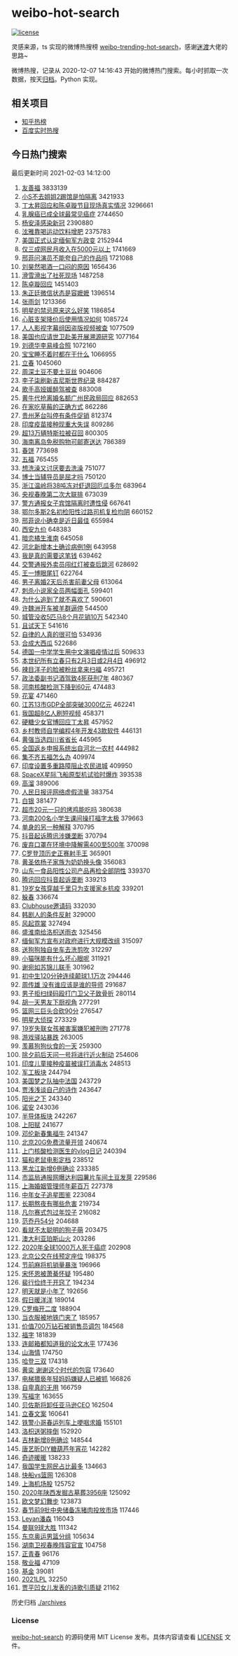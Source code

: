 # weibo-hot-search

[![license](https://img.shields.io/github/license/Arrackisarookie/weibo-hot-search)](https://github.com/Arrackisarookie/weibo-hot-search/blob/master/LICENSE)

灵感来源，ts 实现的微博热搜榜 [weibo-trending-hot-search](https://github.com/justjavac/weibo-trending-hot-search)，感谢[迷渡](https://github.com/justjavac)大佬的思路~

微博热搜，记录从 2020-12-07 14:16:43 开始的微博热门搜索。每小时抓取一次数据，按天[归档](./archives)。Python 实现。

## 相关项目
+ [知乎热榜](https://github.com/Arrackisarookie/zhihu-top-search)
+ [百度实时热搜](https://github.com/Arrackisarookie/baidu-hot-search)

## 今日热门搜索

<!-- Rank Begin -->

最后更新时间 2021-02-03 14:12:00

1. [友善福](https://s.weibo.com/weibo?q=%E5%8F%8B%E5%96%84%E7%A6%8F&Refer=top) 3833139
1. [小S不去姐姐2踢馆是怕隔离](https://s.weibo.com/weibo?q=%E5%B0%8FS%E4%B8%8D%E5%8E%BB%E5%A7%90%E5%A7%902%E8%B8%A2%E9%A6%86%E6%98%AF%E6%80%95%E9%9A%94%E7%A6%BB&Refer=top) 3421933
1. [丁太昇回应和陈卓璇节目现场真实情况](https://s.weibo.com/weibo?q=%23%E4%B8%81%E5%A4%AA%E6%98%87%E5%9B%9E%E5%BA%94%E5%92%8C%E9%99%88%E5%8D%93%E7%92%87%E8%8A%82%E7%9B%AE%E7%8E%B0%E5%9C%BA%E7%9C%9F%E5%AE%9E%E6%83%85%E5%86%B5%23&Refer=top) 3296661
1. [乳腺癌已成全球最常见癌症](https://s.weibo.com/weibo?q=%23%E4%B9%B3%E8%85%BA%E7%99%8C%E5%B7%B2%E6%88%90%E5%85%A8%E7%90%83%E6%9C%80%E5%B8%B8%E8%A7%81%E7%99%8C%E7%97%87%23&Refer=top) 2744650
1. [杨安泽感染新冠](https://s.weibo.com/weibo?q=%E6%9D%A8%E5%AE%89%E6%B3%BD%E6%84%9F%E6%9F%93%E6%96%B0%E5%86%A0&Refer=top) 2390880
1. [泫雅靠喝运动饮料增肥](https://s.weibo.com/weibo?q=%23%E6%B3%AB%E9%9B%85%E9%9D%A0%E5%96%9D%E8%BF%90%E5%8A%A8%E9%A5%AE%E6%96%99%E5%A2%9E%E8%82%A5%23&Refer=top) 2375783
1. [美国正式认定缅甸军方政变](https://s.weibo.com/weibo?q=%23%E7%BE%8E%E5%9B%BD%E6%AD%A3%E5%BC%8F%E8%AE%A4%E5%AE%9A%E7%BC%85%E7%94%B8%E5%86%9B%E6%96%B9%E6%94%BF%E5%8F%98%23&Refer=top) 2152944
1. [仅三成网民月收入在5000元以上](https://s.weibo.com/weibo?q=%23%E4%BB%85%E4%B8%89%E6%88%90%E7%BD%91%E6%B0%91%E6%9C%88%E6%94%B6%E5%85%A5%E5%9C%A85000%E5%85%83%E4%BB%A5%E4%B8%8A%23&Refer=top) 1741669
1. [邢菲问演员不能夸自己的作品吗](https://s.weibo.com/weibo?q=%23%E9%82%A2%E8%8F%B2%E9%97%AE%E6%BC%94%E5%91%98%E4%B8%8D%E8%83%BD%E5%A4%B8%E8%87%AA%E5%B7%B1%E7%9A%84%E4%BD%9C%E5%93%81%E5%90%97%23&Refer=top) 1721088
1. [刘昊然喝酒一口闷的原因](https://s.weibo.com/weibo?q=%23%E5%88%98%E6%98%8A%E7%84%B6%E5%96%9D%E9%85%92%E4%B8%80%E5%8F%A3%E9%97%B7%E7%9A%84%E5%8E%9F%E5%9B%A0%23&Refer=top) 1656436
1. [滑雪滑出了社死现场](https://s.weibo.com/weibo?q=%23%E6%BB%91%E9%9B%AA%E6%BB%91%E5%87%BA%E4%BA%86%E7%A4%BE%E6%AD%BB%E7%8E%B0%E5%9C%BA%23&Refer=top) 1487258
1. [陈卓璇回应](https://s.weibo.com/weibo?q=%E9%99%88%E5%8D%93%E7%92%87%E5%9B%9E%E5%BA%94&Refer=top) 1451403
1. [朱正廷微信状态是容嬷嬷](https://s.weibo.com/weibo?q=%23%E6%9C%B1%E6%AD%A3%E5%BB%B7%E5%BE%AE%E4%BF%A1%E7%8A%B6%E6%80%81%E6%98%AF%E5%AE%B9%E5%AC%B7%E5%AC%B7%23&Refer=top) 1396514
1. [张雨剑](https://s.weibo.com/weibo?q=%E5%BC%A0%E9%9B%A8%E5%89%91&Refer=top) 1213366
1. [明星的禁忌原来这么好笑](https://s.weibo.com/weibo?q=%23%E6%98%8E%E6%98%9F%E7%9A%84%E7%A6%81%E5%BF%8C%E5%8E%9F%E6%9D%A5%E8%BF%99%E4%B9%88%E5%A5%BD%E7%AC%91%23&Refer=top) 1186854
1. [心脏支架降价后使用情况如何](https://s.weibo.com/weibo?q=%23%E5%BF%83%E8%84%8F%E6%94%AF%E6%9E%B6%E9%99%8D%E4%BB%B7%E5%90%8E%E4%BD%BF%E7%94%A8%E6%83%85%E5%86%B5%E5%A6%82%E4%BD%95%23&Refer=top) 1085724
1. [人人影视字幕组因盗版视频被查](https://s.weibo.com/weibo?q=%23%E4%BA%BA%E4%BA%BA%E5%BD%B1%E8%A7%86%E5%AD%97%E5%B9%95%E7%BB%84%E5%9B%A0%E7%9B%97%E7%89%88%E8%A7%86%E9%A2%91%E8%A2%AB%E6%9F%A5%23&Refer=top) 1077509
1. [美国也应请世卫赴美开展溯源研究](https://s.weibo.com/weibo?q=%23%E7%BE%8E%E5%9B%BD%E4%B9%9F%E5%BA%94%E8%AF%B7%E4%B8%96%E5%8D%AB%E8%B5%B4%E7%BE%8E%E5%BC%80%E5%B1%95%E6%BA%AF%E6%BA%90%E7%A0%94%E7%A9%B6%23&Refer=top) 1077164
1. [刘德华李易峰合照](https://s.weibo.com/weibo?q=%23%E5%88%98%E5%BE%B7%E5%8D%8E%E6%9D%8E%E6%98%93%E5%B3%B0%E5%90%88%E7%85%A7%23&Refer=top) 1072160
1. [宝宝睡不着时都在干什么](https://s.weibo.com/weibo?q=%E5%AE%9D%E5%AE%9D%E7%9D%A1%E4%B8%8D%E7%9D%80%E6%97%B6%E9%83%BD%E5%9C%A8%E5%B9%B2%E4%BB%80%E4%B9%88&Refer=top) 1066955
1. [立春](https://s.weibo.com/weibo?q=%E7%AB%8B%E6%98%A5&Refer=top) 1045060
1. [周深土豆不要土豆丝](https://s.weibo.com/weibo?q=%E5%91%A8%E6%B7%B1%E5%9C%9F%E8%B1%86%E4%B8%8D%E8%A6%81%E5%9C%9F%E8%B1%86%E4%B8%9D&Refer=top) 904606
1. [李子柒刷新吉尼斯世界纪录](https://s.weibo.com/weibo?q=%23%E6%9D%8E%E5%AD%90%E6%9F%92%E5%88%B7%E6%96%B0%E5%90%89%E5%B0%BC%E6%96%AF%E4%B8%96%E7%95%8C%E7%BA%AA%E5%BD%95%23&Refer=top) 884287
1. [歌手高娅媛醉驾被查](https://s.weibo.com/weibo?q=%E6%AD%8C%E6%89%8B%E9%AB%98%E5%A8%85%E5%AA%9B%E9%86%89%E9%A9%BE%E8%A2%AB%E6%9F%A5&Refer=top) 883008
1. [黄牛代抢离婚名额广州民政局回应](https://s.weibo.com/weibo?q=%23%E9%BB%84%E7%89%9B%E4%BB%A3%E6%8A%A2%E7%A6%BB%E5%A9%9A%E5%90%8D%E9%A2%9D%E5%B9%BF%E5%B7%9E%E6%B0%91%E6%94%BF%E5%B1%80%E5%9B%9E%E5%BA%94%23&Refer=top) 882653
1. [在家吃草莓的正确方式](https://s.weibo.com/weibo?q=%23%E5%9C%A8%E5%AE%B6%E5%90%83%E8%8D%89%E8%8E%93%E7%9A%84%E6%AD%A3%E7%A1%AE%E6%96%B9%E5%BC%8F%23&Refer=top) 862286
1. [贵州茅台叫停有条件促销](https://s.weibo.com/weibo?q=%E8%B4%B5%E5%B7%9E%E8%8C%85%E5%8F%B0%E5%8F%AB%E5%81%9C%E6%9C%89%E6%9D%A1%E4%BB%B6%E4%BF%83%E9%94%80&Refer=top) 812374
1. [印度疫苗接种现重大失误](https://s.weibo.com/weibo?q=%E5%8D%B0%E5%BA%A6%E7%96%AB%E8%8B%97%E6%8E%A5%E7%A7%8D%E7%8E%B0%E9%87%8D%E5%A4%A7%E5%A4%B1%E8%AF%AF&Refer=top) 809286
1. [超13万辆特斯拉被召回](https://s.weibo.com/weibo?q=%E8%B6%8513%E4%B8%87%E8%BE%86%E7%89%B9%E6%96%AF%E6%8B%89%E8%A2%AB%E5%8F%AC%E5%9B%9E&Refer=top) 800305
1. [海南离岛免税购物可邮寄送达](https://s.weibo.com/weibo?q=%23%E6%B5%B7%E5%8D%97%E7%A6%BB%E5%B2%9B%E5%85%8D%E7%A8%8E%E8%B4%AD%E7%89%A9%E5%8F%AF%E9%82%AE%E5%AF%84%E9%80%81%E8%BE%BE%23&Refer=top) 786389
1. [春饼](https://s.weibo.com/weibo?q=%E6%98%A5%E9%A5%BC&Refer=top) 773698
1. [五福](https://s.weibo.com/weibo?q=%23%E4%BA%94%E7%A6%8F%23&Refer=top) 765455
1. [想洗澡又讨厌要去洗澡](https://s.weibo.com/weibo?q=%23%E6%83%B3%E6%B4%97%E6%BE%A1%E5%8F%88%E8%AE%A8%E5%8E%8C%E8%A6%81%E5%8E%BB%E6%B4%97%E6%BE%A1%23&Refer=top) 751077
1. [博士当辅导员是屈才吗](https://s.weibo.com/weibo?q=%23%E5%8D%9A%E5%A3%AB%E5%BD%93%E8%BE%85%E5%AF%BC%E5%91%98%E6%98%AF%E5%B1%88%E6%89%8D%E5%90%97%23&Refer=top) 750120
1. [浙江温岭将38吨冻对虾退回厄瓜多尔](https://s.weibo.com/weibo?q=%23%E6%B5%99%E6%B1%9F%E6%B8%A9%E5%B2%AD%E5%B0%8638%E5%90%A8%E5%86%BB%E5%AF%B9%E8%99%BE%E9%80%80%E5%9B%9E%E5%8E%84%E7%93%9C%E5%A4%9A%E5%B0%94%23&Refer=top) 683964
1. [央视春晚第二次大联排](https://s.weibo.com/weibo?q=%23%E5%A4%AE%E8%A7%86%E6%98%A5%E6%99%9A%E7%AC%AC%E4%BA%8C%E6%AC%A1%E5%A4%A7%E8%81%94%E6%8E%92%23&Refer=top) 673039
1. [警方通报女子宾馆隔离时遭性侵](https://s.weibo.com/weibo?q=%E8%AD%A6%E6%96%B9%E9%80%9A%E6%8A%A5%E5%A5%B3%E5%AD%90%E5%AE%BE%E9%A6%86%E9%9A%94%E7%A6%BB%E6%97%B6%E9%81%AD%E6%80%A7%E4%BE%B5&Refer=top) 667641
1. [鄂尔多斯2名初检阳性过路司机复检均阴](https://s.weibo.com/weibo?q=%23%E9%84%82%E5%B0%94%E5%A4%9A%E6%96%AF2%E5%90%8D%E5%88%9D%E6%A3%80%E9%98%B3%E6%80%A7%E8%BF%87%E8%B7%AF%E5%8F%B8%E6%9C%BA%E5%A4%8D%E6%A3%80%E5%9D%87%E9%98%B4%23&Refer=top) 660152
1. [邢菲说小确幸是近日最佳](https://s.weibo.com/weibo?q=%23%E9%82%A2%E8%8F%B2%E8%AF%B4%E5%B0%8F%E7%A1%AE%E5%B9%B8%E6%98%AF%E8%BF%91%E6%97%A5%E6%9C%80%E4%BD%B3%23&Refer=top) 655984
1. [西安九价](https://s.weibo.com/weibo?q=%E8%A5%BF%E5%AE%89%E4%B9%9D%E4%BB%B7&Refer=top) 648383
1. [暗恋橘生淮南](https://s.weibo.com/weibo?q=%E6%9A%97%E6%81%8B%E6%A9%98%E7%94%9F%E6%B7%AE%E5%8D%97&Refer=top) 645058
1. [河北新增本土确诊病例1例](https://s.weibo.com/weibo?q=%23%E6%B2%B3%E5%8C%97%E6%96%B0%E5%A2%9E%E6%9C%AC%E5%9C%9F%E7%A1%AE%E8%AF%8A%E7%97%85%E4%BE%8B1%E4%BE%8B%23&Refer=top) 643958
1. [我是真的需要这笔钱](https://s.weibo.com/weibo?q=%23%E6%88%91%E6%98%AF%E7%9C%9F%E7%9A%84%E9%9C%80%E8%A6%81%E8%BF%99%E7%AC%94%E9%92%B1%23&Refer=top) 639462
1. [交警通报外卖员闯红灯被查后跳河](https://s.weibo.com/weibo?q=%23%E4%BA%A4%E8%AD%A6%E9%80%9A%E6%8A%A5%E5%A4%96%E5%8D%96%E5%91%98%E9%97%AF%E7%BA%A2%E7%81%AF%E8%A2%AB%E6%9F%A5%E5%90%8E%E8%B7%B3%E6%B2%B3%23&Refer=top) 628692
1. [王一博眼尾钉](https://s.weibo.com/weibo?q=%E7%8E%8B%E4%B8%80%E5%8D%9A%E7%9C%BC%E5%B0%BE%E9%92%89&Refer=top) 622764
1. [男子离婚2天后杀害前妻父母](https://s.weibo.com/weibo?q=%23%E7%94%B7%E5%AD%90%E7%A6%BB%E5%A9%9A2%E5%A4%A9%E5%90%8E%E6%9D%80%E5%AE%B3%E5%89%8D%E5%A6%BB%E7%88%B6%E6%AF%8D%23&Refer=top) 613064
1. [刺杀小说家全员两幅面孔](https://s.weibo.com/weibo?q=%23%E5%88%BA%E6%9D%80%E5%B0%8F%E8%AF%B4%E5%AE%B6%E5%85%A8%E5%91%98%E4%B8%A4%E5%B9%85%E9%9D%A2%E5%AD%94%23&Refer=top) 599401
1. [为什么追到了就不喜欢了](https://s.weibo.com/weibo?q=%23%E4%B8%BA%E4%BB%80%E4%B9%88%E8%BF%BD%E5%88%B0%E4%BA%86%E5%B0%B1%E4%B8%8D%E5%96%9C%E6%AC%A2%E4%BA%86%23&Refer=top) 590601
1. [许魏洲开车被羊群逼停](https://s.weibo.com/weibo?q=%23%E8%AE%B8%E9%AD%8F%E6%B4%B2%E5%BC%80%E8%BD%A6%E8%A2%AB%E7%BE%8A%E7%BE%A4%E9%80%BC%E5%81%9C%23&Refer=top) 544500
1. [城管没收5匹马8个月花销10万](https://s.weibo.com/weibo?q=%23%E5%9F%8E%E7%AE%A1%E6%B2%A1%E6%94%B65%E5%8C%B9%E9%A9%AC8%E4%B8%AA%E6%9C%88%E8%8A%B1%E9%94%8010%E4%B8%87%23&Refer=top) 542340
1. [且试天下](https://s.weibo.com/weibo?q=%E4%B8%94%E8%AF%95%E5%A4%A9%E4%B8%8B&Refer=top) 541616
1. [自律的人真的很可怕](https://s.weibo.com/weibo?q=%23%E8%87%AA%E5%BE%8B%E7%9A%84%E4%BA%BA%E7%9C%9F%E7%9A%84%E5%BE%88%E5%8F%AF%E6%80%95%23&Refer=top) 534936
1. [合成大西瓜](https://s.weibo.com/weibo?q=%E5%90%88%E6%88%90%E5%A4%A7%E8%A5%BF%E7%93%9C&Refer=top) 522686
1. [德国一中学学生用中文演唱疫情过后](https://s.weibo.com/weibo?q=%E5%BE%B7%E5%9B%BD%E4%B8%80%E4%B8%AD%E5%AD%A6%E5%AD%A6%E7%94%9F%E7%94%A8%E4%B8%AD%E6%96%87%E6%BC%94%E5%94%B1%E7%96%AB%E6%83%85%E8%BF%87%E5%90%8E&Refer=top) 509633
1. [本世纪所有立春只有2月3日或2月4日](https://s.weibo.com/weibo?q=%23%E6%9C%AC%E4%B8%96%E7%BA%AA%E6%89%80%E6%9C%89%E7%AB%8B%E6%98%A5%E5%8F%AA%E6%9C%892%E6%9C%883%E6%97%A5%E6%88%962%E6%9C%884%E6%97%A5%23&Refer=top) 496912
1. [辣目洋子的脸被粉丝拿来扫福](https://s.weibo.com/weibo?q=%23%E8%BE%A3%E7%9B%AE%E6%B4%8B%E5%AD%90%E7%9A%84%E8%84%B8%E8%A2%AB%E7%B2%89%E4%B8%9D%E6%8B%BF%E6%9D%A5%E6%89%AB%E7%A6%8F%23&Refer=top) 495721
1. [政法委副书记酒驾致4死获刑7年](https://s.weibo.com/weibo?q=%23%E6%94%BF%E6%B3%95%E5%A7%94%E5%89%AF%E4%B9%A6%E8%AE%B0%E9%85%92%E9%A9%BE%E8%87%B44%E6%AD%BB%E8%8E%B7%E5%88%917%E5%B9%B4%23&Refer=top) 480367
1. [河南核酸检测下降到60元](https://s.weibo.com/weibo?q=%E6%B2%B3%E5%8D%97%E6%A0%B8%E9%85%B8%E6%A3%80%E6%B5%8B%E4%B8%8B%E9%99%8D%E5%88%B060%E5%85%83&Refer=top) 474483
1. [花宴](https://s.weibo.com/weibo?q=%23%E8%8A%B1%E5%AE%B4%23&Refer=top) 471460
1. [江苏13市GDP全部突破3000亿元](https://s.weibo.com/weibo?q=%23%E6%B1%9F%E8%8B%8F13%E5%B8%82GDP%E5%85%A8%E9%83%A8%E7%AA%81%E7%A0%B43000%E4%BA%BF%E5%85%83%23&Refer=top) 462241
1. [我国超8亿人刷短视频](https://s.weibo.com/weibo?q=%E6%88%91%E5%9B%BD%E8%B6%858%E4%BA%BF%E4%BA%BA%E5%88%B7%E7%9F%AD%E8%A7%86%E9%A2%91&Refer=top) 458371
1. [硬糖少女官博回应丁太昇](https://s.weibo.com/weibo?q=%23%E7%A1%AC%E7%B3%96%E5%B0%91%E5%A5%B3%E5%AE%98%E5%8D%9A%E5%9B%9E%E5%BA%94%E4%B8%81%E5%A4%AA%E6%98%87%23&Refer=top) 457952
1. [乡村教师自学编程4年开发43款软件](https://s.weibo.com/weibo?q=%23%E4%B9%A1%E6%9D%91%E6%95%99%E5%B8%88%E8%87%AA%E5%AD%A6%E7%BC%96%E7%A8%8B4%E5%B9%B4%E5%BC%80%E5%8F%9143%E6%AC%BE%E8%BD%AF%E4%BB%B6%23&Refer=top) 446131
1. [黄强当选四川省省长](https://s.weibo.com/weibo?q=%23%E9%BB%84%E5%BC%BA%E5%BD%93%E9%80%89%E5%9B%9B%E5%B7%9D%E7%9C%81%E7%9C%81%E9%95%BF%23&Refer=top) 445965
1. [全国返乡申报系统出自河北一农村](https://s.weibo.com/weibo?q=%23%E5%85%A8%E5%9B%BD%E8%BF%94%E4%B9%A1%E7%94%B3%E6%8A%A5%E7%B3%BB%E7%BB%9F%E5%87%BA%E8%87%AA%E6%B2%B3%E5%8C%97%E4%B8%80%E5%86%9C%E6%9D%91%23&Refer=top) 444982
1. [集不齐五福怎么办](https://s.weibo.com/weibo?q=%23%E9%9B%86%E4%B8%8D%E9%BD%90%E4%BA%94%E7%A6%8F%E6%80%8E%E4%B9%88%E5%8A%9E%23&Refer=top) 409974
1. [印度设置多重路障阻止农民进城](https://s.weibo.com/weibo?q=%E5%8D%B0%E5%BA%A6%E8%AE%BE%E7%BD%AE%E5%A4%9A%E9%87%8D%E8%B7%AF%E9%9A%9C%E9%98%BB%E6%AD%A2%E5%86%9C%E6%B0%91%E8%BF%9B%E5%9F%8E&Refer=top) 409950
1. [SpaceX星际飞船原型机试验时爆炸](https://s.weibo.com/weibo?q=SpaceX%E6%98%9F%E9%99%85%E9%A3%9E%E8%88%B9%E5%8E%9F%E5%9E%8B%E6%9C%BA%E8%AF%95%E9%AA%8C%E6%97%B6%E7%88%86%E7%82%B8&Refer=top) 393538
1. [高溜](https://s.weibo.com/weibo?q=%23%E9%AB%98%E6%BA%9C%23&Refer=top) 389006
1. [人民日报评网络虚假流量](https://s.weibo.com/weibo?q=%23%E4%BA%BA%E6%B0%91%E6%97%A5%E6%8A%A5%E8%AF%84%E7%BD%91%E7%BB%9C%E8%99%9A%E5%81%87%E6%B5%81%E9%87%8F%23&Refer=top) 383754
1. [白银](https://s.weibo.com/weibo?q=%E7%99%BD%E9%93%B6&Refer=top) 381477
1. [超市20元一只的烤鸡能吃吗](https://s.weibo.com/weibo?q=%23%E8%B6%85%E5%B8%8220%E5%85%83%E4%B8%80%E5%8F%AA%E7%9A%84%E7%83%A4%E9%B8%A1%E8%83%BD%E5%90%83%E5%90%97%23&Refer=top) 380638
1. [河南200名小学生课间操打福字太极](https://s.weibo.com/weibo?q=%E6%B2%B3%E5%8D%97200%E5%90%8D%E5%B0%8F%E5%AD%A6%E7%94%9F%E8%AF%BE%E9%97%B4%E6%93%8D%E6%89%93%E7%A6%8F%E5%AD%97%E5%A4%AA%E6%9E%81&Refer=top) 379663
1. [单身的另一种解释](https://s.weibo.com/weibo?q=%23%E5%8D%95%E8%BA%AB%E7%9A%84%E5%8F%A6%E4%B8%80%E7%A7%8D%E8%A7%A3%E9%87%8A%23&Refer=top) 370795
1. [抖音起诉腾讯涉嫌垄断](https://s.weibo.com/weibo?q=%23%E6%8A%96%E9%9F%B3%E8%B5%B7%E8%AF%89%E8%85%BE%E8%AE%AF%E6%B6%89%E5%AB%8C%E5%9E%84%E6%96%AD%23&Refer=top) 370794
1. [废弃口罩在环境中降解需400至500年](https://s.weibo.com/weibo?q=%23%E5%BA%9F%E5%BC%83%E5%8F%A3%E7%BD%A9%E5%9C%A8%E7%8E%AF%E5%A2%83%E4%B8%AD%E9%99%8D%E8%A7%A3%E9%9C%80400%E8%87%B3500%E5%B9%B4%23&Refer=top) 370098
1. [C罗登顶历史正赛射手王](https://s.weibo.com/weibo?q=%23C%E7%BD%97%E7%99%BB%E9%A1%B6%E5%8E%86%E5%8F%B2%E6%AD%A3%E8%B5%9B%E5%B0%84%E6%89%8B%E7%8E%8B%23&Refer=top) 365901
1. [黄圣依杨子家族为奶奶换头像](https://s.weibo.com/weibo?q=%23%E9%BB%84%E5%9C%A3%E4%BE%9D%E6%9D%A8%E5%AD%90%E5%AE%B6%E6%97%8F%E4%B8%BA%E5%A5%B6%E5%A5%B6%E6%8D%A2%E5%A4%B4%E5%83%8F%23&Refer=top) 356083
1. [山东一食品阳性公司产品再检全部阴性](https://s.weibo.com/weibo?q=%23%E5%B1%B1%E4%B8%9C%E4%B8%80%E9%A3%9F%E5%93%81%E9%98%B3%E6%80%A7%E5%85%AC%E5%8F%B8%E4%BA%A7%E5%93%81%E5%86%8D%E6%A3%80%E5%85%A8%E9%83%A8%E9%98%B4%E6%80%A7%23&Refer=top) 339370
1. [腾讯回应抖音起诉垄断](https://s.weibo.com/weibo?q=%E8%85%BE%E8%AE%AF%E5%9B%9E%E5%BA%94%E6%8A%96%E9%9F%B3%E8%B5%B7%E8%AF%89%E5%9E%84%E6%96%AD&Refer=top) 339213
1. [19岁女孩穿越千里只为支援家乡抗疫](https://s.weibo.com/weibo?q=19%E5%B2%81%E5%A5%B3%E5%AD%A9%E7%A9%BF%E8%B6%8A%E5%8D%83%E9%87%8C%E5%8F%AA%E4%B8%BA%E6%94%AF%E6%8F%B4%E5%AE%B6%E4%B9%A1%E6%8A%97%E7%96%AB&Refer=top) 339201
1. [躲春](https://s.weibo.com/weibo?q=%E8%BA%B2%E6%98%A5&Refer=top) 336674
1. [Clubhouse邀请码](https://s.weibo.com/weibo?q=Clubhouse%E9%82%80%E8%AF%B7%E7%A0%81&Refer=top) 332030
1. [韩剧人的条件反射](https://s.weibo.com/weibo?q=%23%E9%9F%A9%E5%89%A7%E4%BA%BA%E7%9A%84%E6%9D%A1%E4%BB%B6%E5%8F%8D%E5%B0%84%23&Refer=top) 329000
1. [风起霓裳](https://s.weibo.com/weibo?q=%E9%A3%8E%E8%B5%B7%E9%9C%93%E8%A3%B3&Refer=top) 327494
1. [盛淮南给洛枳送雨衣](https://s.weibo.com/weibo?q=%23%E7%9B%9B%E6%B7%AE%E5%8D%97%E7%BB%99%E6%B4%9B%E6%9E%B3%E9%80%81%E9%9B%A8%E8%A1%A3%23&Refer=top) 325456
1. [缅甸军方宣布对政府进行大规模改组](https://s.weibo.com/weibo?q=%E7%BC%85%E7%94%B8%E5%86%9B%E6%96%B9%E5%AE%A3%E5%B8%83%E5%AF%B9%E6%94%BF%E5%BA%9C%E8%BF%9B%E8%A1%8C%E5%A4%A7%E8%A7%84%E6%A8%A1%E6%94%B9%E7%BB%84&Refer=top) 315097
1. [送狗狗独自坐车去洗剪吹](https://s.weibo.com/weibo?q=%23%E9%80%81%E7%8B%97%E7%8B%97%E7%8B%AC%E8%87%AA%E5%9D%90%E8%BD%A6%E5%8E%BB%E6%B4%97%E5%89%AA%E5%90%B9%23&Refer=top) 312297
1. [小猫咪能有什么坏心眼呢](https://s.weibo.com/weibo?q=%23%E5%B0%8F%E7%8C%AB%E5%92%AA%E8%83%BD%E6%9C%89%E4%BB%80%E4%B9%88%E5%9D%8F%E5%BF%83%E7%9C%BC%E5%91%A2%23&Refer=top) 311921
1. [谢宛如苏锦儿联手](https://s.weibo.com/weibo?q=%E8%B0%A2%E5%AE%9B%E5%A6%82%E8%8B%8F%E9%94%A6%E5%84%BF%E8%81%94%E6%89%8B&Refer=top) 301962
1. [初中生120分钟连续颠球1.1万次](https://s.weibo.com/weibo?q=%23%E5%88%9D%E4%B8%AD%E7%94%9F120%E5%88%86%E9%92%9F%E8%BF%9E%E7%BB%AD%E9%A2%A0%E7%90%831.1%E4%B8%87%E6%AC%A1%23&Refer=top) 294446
1. [周传雄 没有谁应该是谁的导师](https://s.weibo.com/weibo?q=%E5%91%A8%E4%BC%A0%E9%9B%84%20%E6%B2%A1%E6%9C%89%E8%B0%81%E5%BA%94%E8%AF%A5%E6%98%AF%E8%B0%81%E7%9A%84%E5%AF%BC%E5%B8%88&Refer=top) 291687
1. [男子拒扫绿码殴打门卫父子致骨折](https://s.weibo.com/weibo?q=%E7%94%B7%E5%AD%90%E6%8B%92%E6%89%AB%E7%BB%BF%E7%A0%81%E6%AE%B4%E6%89%93%E9%97%A8%E5%8D%AB%E7%88%B6%E5%AD%90%E8%87%B4%E9%AA%A8%E6%8A%98&Refer=top) 280114
1. [胡一天男友下厨视角](https://s.weibo.com/weibo?q=%E8%83%A1%E4%B8%80%E5%A4%A9%E7%94%B7%E5%8F%8B%E4%B8%8B%E5%8E%A8%E8%A7%86%E8%A7%92&Refer=top) 277291
1. [篮网三巨头合砍90分](https://s.weibo.com/weibo?q=%E7%AF%AE%E7%BD%91%E4%B8%89%E5%B7%A8%E5%A4%B4%E5%90%88%E7%A0%8D90%E5%88%86&Refer=top) 276547
1. [明星大侦探](https://s.weibo.com/weibo?q=%E6%98%8E%E6%98%9F%E5%A4%A7%E4%BE%A6%E6%8E%A2&Refer=top) 273329
1. [19岁失联女孩被害案嫌犯被刑拘](https://s.weibo.com/weibo?q=%2319%E5%B2%81%E5%A4%B1%E8%81%94%E5%A5%B3%E5%AD%A9%E8%A2%AB%E5%AE%B3%E6%A1%88%E5%AB%8C%E7%8A%AF%E8%A2%AB%E5%88%91%E6%8B%98%23&Refer=top) 271778
1. [游戏驿站暴跌](https://s.weibo.com/weibo?q=%E6%B8%B8%E6%88%8F%E9%A9%BF%E7%AB%99%E6%9A%B4%E8%B7%8C&Refer=top) 263005
1. [羡慕狗狗伙食的一天](https://s.weibo.com/weibo?q=%23%E7%BE%A1%E6%85%95%E7%8B%97%E7%8B%97%E4%BC%99%E9%A3%9F%E7%9A%84%E4%B8%80%E5%A4%A9%23&Refer=top) 259300
1. [除夕前后天问一号将进行近火制动](https://s.weibo.com/weibo?q=%23%E9%99%A4%E5%A4%95%E5%89%8D%E5%90%8E%E5%A4%A9%E9%97%AE%E4%B8%80%E5%8F%B7%E5%B0%86%E8%BF%9B%E8%A1%8C%E8%BF%91%E7%81%AB%E5%88%B6%E5%8A%A8%23&Refer=top) 254606
1. [印度儿童接种疫苗被误打消毒水](https://s.weibo.com/weibo?q=%E5%8D%B0%E5%BA%A6%E5%84%BF%E7%AB%A5%E6%8E%A5%E7%A7%8D%E7%96%AB%E8%8B%97%E8%A2%AB%E8%AF%AF%E6%89%93%E6%B6%88%E6%AF%92%E6%B0%B4&Refer=top) 248513
1. [军工板块](https://s.weibo.com/weibo?q=%E5%86%9B%E5%B7%A5%E6%9D%BF%E5%9D%97&Refer=top) 244794
1. [美国梦之队抽中法国](https://s.weibo.com/weibo?q=%E7%BE%8E%E5%9B%BD%E6%A2%A6%E4%B9%8B%E9%98%9F%E6%8A%BD%E4%B8%AD%E6%B3%95%E5%9B%BD&Refer=top) 243729
1. [贾浅浅谈自己的诗作](https://s.weibo.com/weibo?q=%23%E8%B4%BE%E6%B5%85%E6%B5%85%E8%B0%88%E8%87%AA%E5%B7%B1%E7%9A%84%E8%AF%97%E4%BD%9C%23&Refer=top) 243647
1. [阳光之下](https://s.weibo.com/weibo?q=%E9%98%B3%E5%85%89%E4%B9%8B%E4%B8%8B&Refer=top) 243340
1. [诺安](https://s.weibo.com/weibo?q=%E8%AF%BA%E5%AE%89&Refer=top) 243036
1. [半导体板块](https://s.weibo.com/weibo?q=%E5%8D%8A%E5%AF%BC%E4%BD%93%E6%9D%BF%E5%9D%97&Refer=top) 242267
1. [上阳赋](https://s.weibo.com/weibo?q=%E4%B8%8A%E9%98%B3%E8%B5%8B&Refer=top) 241677
1. [邓伦新春集福牛](https://s.weibo.com/weibo?q=%23%E9%82%93%E4%BC%A6%E6%96%B0%E6%98%A5%E9%9B%86%E7%A6%8F%E7%89%9B%23&Refer=top) 241347
1. [北京20G免费流量开领](https://s.weibo.com/weibo?q=%23%E5%8C%97%E4%BA%AC20G%E5%85%8D%E8%B4%B9%E6%B5%81%E9%87%8F%E5%BC%80%E9%A2%86%23&Refer=top) 240674
1. [上门核酸检测医生的vlog日记](https://s.weibo.com/weibo?q=%23%E4%B8%8A%E9%97%A8%E6%A0%B8%E9%85%B8%E6%A3%80%E6%B5%8B%E5%8C%BB%E7%94%9F%E7%9A%84vlog%E6%97%A5%E8%AE%B0%23&Refer=top) 240394
1. [猫和老鼠电影定档](https://s.weibo.com/weibo?q=%E7%8C%AB%E5%92%8C%E8%80%81%E9%BC%A0%E7%94%B5%E5%BD%B1%E5%AE%9A%E6%A1%A3&Refer=top) 238512
1. [黑龙江新增6例确诊](https://s.weibo.com/weibo?q=%23%E9%BB%91%E9%BE%99%E6%B1%9F%E6%96%B0%E5%A2%9E6%E4%BE%8B%E7%A1%AE%E8%AF%8A%23&Refer=top) 233385
1. [市监局通报网曝达利园薯片车间土豆发芽](https://s.weibo.com/weibo?q=%E5%B8%82%E7%9B%91%E5%B1%80%E9%80%9A%E6%8A%A5%E7%BD%91%E6%9B%9D%E8%BE%BE%E5%88%A9%E5%9B%AD%E8%96%AF%E7%89%87%E8%BD%A6%E9%97%B4%E5%9C%9F%E8%B1%86%E5%8F%91%E8%8A%BD&Refer=top) 229586
1. [上海婚姻管理师年薪百万](https://s.weibo.com/weibo?q=%23%E4%B8%8A%E6%B5%B7%E5%A9%9A%E5%A7%BB%E7%AE%A1%E7%90%86%E5%B8%88%E5%B9%B4%E8%96%AA%E7%99%BE%E4%B8%87%23&Refer=top) 227378
1. [中年女子追星图鉴](https://s.weibo.com/weibo?q=%23%E4%B8%AD%E5%B9%B4%E5%A5%B3%E5%AD%90%E8%BF%BD%E6%98%9F%E5%9B%BE%E9%89%B4%23&Refer=top) 223084
1. [长期熬夜有哪些危害](https://s.weibo.com/weibo?q=%23%E9%95%BF%E6%9C%9F%E7%86%AC%E5%A4%9C%E6%9C%89%E5%93%AA%E4%BA%9B%E5%8D%B1%E5%AE%B3%23&Refer=top) 219734
1. [凡尔赛式包过年饺子](https://s.weibo.com/weibo?q=%23%E5%87%A1%E5%B0%94%E8%B5%9B%E5%BC%8F%E5%8C%85%E8%BF%87%E5%B9%B4%E9%A5%BA%E5%AD%90%23&Refer=top) 216082
1. [范乔丹54分](https://s.weibo.com/weibo?q=%E8%8C%83%E4%B9%94%E4%B8%B954%E5%88%86&Refer=top) 204688
1. [看就不太聪明的狗子萌](https://s.weibo.com/weibo?q=%23%E7%9C%8B%E5%B0%B1%E4%B8%8D%E5%A4%AA%E8%81%AA%E6%98%8E%E7%9A%84%E7%8B%97%E5%AD%90%E8%90%8C%23&Refer=top) 203475
1. [澳大利亚珀斯山火](https://s.weibo.com/weibo?q=%23%E6%BE%B3%E5%A4%A7%E5%88%A9%E4%BA%9A%E7%8F%80%E6%96%AF%E5%B1%B1%E7%81%AB%23&Refer=top) 203286
1. [2020年全球1000万人死于癌症](https://s.weibo.com/weibo?q=%232020%E5%B9%B4%E5%85%A8%E7%90%831000%E4%B8%87%E4%BA%BA%E6%AD%BB%E4%BA%8E%E7%99%8C%E7%97%87%23&Refer=top) 202908
1. [北京公交在线预定座位](https://s.weibo.com/weibo?q=%23%E5%8C%97%E4%BA%AC%E5%85%AC%E4%BA%A4%E5%9C%A8%E7%BA%BF%E9%A2%84%E5%AE%9A%E5%BA%A7%E4%BD%8D%23&Refer=top) 198375
1. [节前麻将机销量暴涨](https://s.weibo.com/weibo?q=%23%E8%8A%82%E5%89%8D%E9%BA%BB%E5%B0%86%E6%9C%BA%E9%94%80%E9%87%8F%E6%9A%B4%E6%B6%A8%23&Refer=top) 196966
1. [宋怀恩被萧綦怀疑](https://s.weibo.com/weibo?q=%23%E5%AE%8B%E6%80%80%E6%81%A9%E8%A2%AB%E8%90%A7%E7%B6%A6%E6%80%80%E7%96%91%23&Refer=top) 195480
1. [裴行俭终于开窍了](https://s.weibo.com/weibo?q=%23%E8%A3%B4%E8%A1%8C%E4%BF%AD%E7%BB%88%E4%BA%8E%E5%BC%80%E7%AA%8D%E4%BA%86%23&Refer=top) 194234
1. [明天就是小年了](https://s.weibo.com/weibo?q=%E6%98%8E%E5%A4%A9%E5%B0%B1%E6%98%AF%E5%B0%8F%E5%B9%B4%E4%BA%86&Refer=top) 192656
1. [假日暖洋洋](https://s.weibo.com/weibo?q=%E5%81%87%E6%97%A5%E6%9A%96%E6%B4%8B%E6%B4%8B&Refer=top) 189014
1. [C罗梅开二度](https://s.weibo.com/weibo?q=C%E7%BD%97%E6%A2%85%E5%BC%80%E4%BA%8C%E5%BA%A6&Refer=top) 188904
1. [当衣服被地铁门夹了](https://s.weibo.com/weibo?q=%23%E5%BD%93%E8%A1%A3%E6%9C%8D%E8%A2%AB%E5%9C%B0%E9%93%81%E9%97%A8%E5%A4%B9%E4%BA%86%23&Refer=top) 185957
1. [价值700万钻石被销售员调包](https://s.weibo.com/weibo?q=%23%E4%BB%B7%E5%80%BC700%E4%B8%87%E9%92%BB%E7%9F%B3%E8%A2%AB%E9%94%80%E5%94%AE%E5%91%98%E8%B0%83%E5%8C%85%23&Refer=top) 184568
1. [福字](https://s.weibo.com/weibo?q=%E7%A6%8F%E5%AD%97&Refer=top) 181839
1. [连邮箱都知道我的论文水平](https://s.weibo.com/weibo?q=%23%E8%BF%9E%E9%82%AE%E7%AE%B1%E9%83%BD%E7%9F%A5%E9%81%93%E6%88%91%E7%9A%84%E8%AE%BA%E6%96%87%E6%B0%B4%E5%B9%B3%23&Refer=top) 177436
1. [山海情](https://s.weibo.com/weibo?q=%E5%B1%B1%E6%B5%B7%E6%83%85&Refer=top) 174750
1. [哈登三双](https://s.weibo.com/weibo?q=%E5%93%88%E7%99%BB%E4%B8%89%E5%8F%8C&Refer=top) 174318
1. [黄奕 谢谢这个时代的包容](https://s.weibo.com/weibo?q=%E9%BB%84%E5%A5%95%20%E8%B0%A2%E8%B0%A2%E8%BF%99%E4%B8%AA%E6%97%B6%E4%BB%A3%E7%9A%84%E5%8C%85%E5%AE%B9&Refer=top) 173640
1. [电梯猥亵年轻妈妈嫌疑人已被抓](https://s.weibo.com/weibo?q=%23%E7%94%B5%E6%A2%AF%E7%8C%A5%E4%BA%B5%E5%B9%B4%E8%BD%BB%E5%A6%88%E5%A6%88%E5%AB%8C%E7%96%91%E4%BA%BA%E5%B7%B2%E8%A2%AB%E6%8A%93%23&Refer=top) 166826
1. [自卑真的无用](https://s.weibo.com/weibo?q=%23%E8%87%AA%E5%8D%91%E7%9C%9F%E7%9A%84%E6%97%A0%E7%94%A8%23&Refer=top) 166759
1. [写福字](https://s.weibo.com/weibo?q=%E5%86%99%E7%A6%8F%E5%AD%97&Refer=top) 163655
1. [贝佐斯将卸任亚马逊CEO](https://s.weibo.com/weibo?q=%E8%B4%9D%E4%BD%90%E6%96%AF%E5%B0%86%E5%8D%B8%E4%BB%BB%E4%BA%9A%E9%A9%AC%E9%80%8ACEO&Refer=top) 162504
1. [立春文案](https://s.weibo.com/weibo?q=%E7%AB%8B%E6%98%A5%E6%96%87%E6%A1%88&Refer=top) 160641
1. [铁警小哥春运列车上哽咽求婚](https://s.weibo.com/weibo?q=%23%E9%93%81%E8%AD%A6%E5%B0%8F%E5%93%A5%E6%98%A5%E8%BF%90%E5%88%97%E8%BD%A6%E4%B8%8A%E5%93%BD%E5%92%BD%E6%B1%82%E5%A9%9A%23&Refer=top) 155101
1. [洛枳送粥摔倒](https://s.weibo.com/weibo?q=%23%E6%B4%9B%E6%9E%B3%E9%80%81%E7%B2%A5%E6%91%94%E5%80%92%23&Refer=top) 152920
1. [吉林新增8例确诊](https://s.weibo.com/weibo?q=%23%E5%90%89%E6%9E%97%E6%96%B0%E5%A2%9E8%E4%BE%8B%E7%A1%AE%E8%AF%8A%23&Refer=top) 148544
1. [唐艺昕DIY糖葫芦年宵花](https://s.weibo.com/weibo?q=%23%E5%94%90%E8%89%BA%E6%98%95DIY%E7%B3%96%E8%91%AB%E8%8A%A6%E5%B9%B4%E5%AE%B5%E8%8A%B1%23&Refer=top) 142282
1. [奇迹暖暖](https://s.weibo.com/weibo?q=%E5%A5%87%E8%BF%B9%E6%9A%96%E6%9A%96&Refer=top) 138233
1. [我国学生网民占比最多](https://s.weibo.com/weibo?q=%23%E6%88%91%E5%9B%BD%E5%AD%A6%E7%94%9F%E7%BD%91%E6%B0%91%E5%8D%A0%E6%AF%94%E6%9C%80%E5%A4%9A%23&Refer=top) 134663
1. [快船vs篮网](https://s.weibo.com/weibo?q=%23%E5%BF%AB%E8%88%B9vs%E7%AF%AE%E7%BD%91%23&Refer=top) 126308
1. [上海机场股](https://s.weibo.com/weibo?q=%E4%B8%8A%E6%B5%B7%E6%9C%BA%E5%9C%BA%E8%82%A1&Refer=top) 125752
1. [2020年陕西发掘古墓葬3956座](https://s.weibo.com/weibo?q=2020%E5%B9%B4%E9%99%95%E8%A5%BF%E5%8F%91%E6%8E%98%E5%8F%A4%E5%A2%93%E8%91%AC3956%E5%BA%A7&Refer=top) 125092
1. [欧文梦幻舞步](https://s.weibo.com/weibo?q=%23%E6%AC%A7%E6%96%87%E6%A2%A6%E5%B9%BB%E8%88%9E%E6%AD%A5%23&Refer=top) 123873
1. [春节前9批中央储备冻猪肉投放市场](https://s.weibo.com/weibo?q=%23%E6%98%A5%E8%8A%82%E5%89%8D9%E6%89%B9%E4%B8%AD%E5%A4%AE%E5%82%A8%E5%A4%87%E5%86%BB%E7%8C%AA%E8%82%89%E6%8A%95%E6%94%BE%E5%B8%82%E5%9C%BA%23&Refer=top) 117446
1. [Leyan潘森](https://s.weibo.com/weibo?q=Leyan%E6%BD%98%E6%A3%AE&Refer=top) 116043
1. [曼联9球大胜](https://s.weibo.com/weibo?q=%E6%9B%BC%E8%81%949%E7%90%83%E5%A4%A7%E8%83%9C&Refer=top) 111342
1. [东京奥运男篮分组](https://s.weibo.com/weibo?q=%E4%B8%9C%E4%BA%AC%E5%A5%A5%E8%BF%90%E7%94%B7%E7%AF%AE%E5%88%86%E7%BB%84&Refer=top) 105634
1. [湖南卫视春晚阵容官宣](https://s.weibo.com/weibo?q=%23%E6%B9%96%E5%8D%97%E5%8D%AB%E8%A7%86%E6%98%A5%E6%99%9A%E9%98%B5%E5%AE%B9%E5%AE%98%E5%AE%A3%23&Refer=top) 104758
1. [正青春](https://s.weibo.com/weibo?q=%E6%AD%A3%E9%9D%92%E6%98%A5&Refer=top) 96176
1. [敬业福](https://s.weibo.com/weibo?q=%E6%95%AC%E4%B8%9A%E7%A6%8F&Refer=top) 47109
1. [基金](https://s.weibo.com/weibo?q=%E5%9F%BA%E9%87%91&Refer=top) 39081
1. [2021LPL](https://s.weibo.com/weibo?q=%232021LPL%23&Refer=top) 32250
1. [贾平凹女儿发表的诗歌引质疑](https://s.weibo.com/weibo?q=%23%E8%B4%BE%E5%B9%B3%E5%87%B9%E5%A5%B3%E5%84%BF%E5%8F%91%E8%A1%A8%E7%9A%84%E8%AF%97%E6%AD%8C%E5%BC%95%E8%B4%A8%E7%96%91%23&Refer=top) 21162
<!-- Rank End -->

历史归档 [./archives](./archives)

### License

[weibo-hot-search](https://github.com/Arrackisarookie/weibo-hot-search) 的源码使用 MIT License 发布。具体内容请查看 [LICENSE](./LICENSE) 文件。
